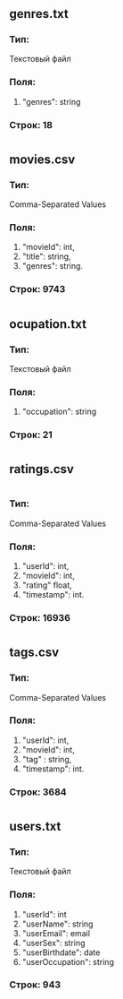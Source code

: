 #
## genres.txt
### Тип: 
Текстовый файл
### Поля:
  1) "genres": string
### Строк:  18
#
## movies.csv
### Тип: 
Comma-Separated Values
### Поля:
  1) "movieId": int,
  2) "title": string,
  3) "genres": string.
### Строк: 9743
#
## ocupation.txt
### Тип: 
Текстовый файл
### Поля:
  1) "occupation": string
### Строк:  21
#
## ratings.csv
#
### Тип: 
Comma-Separated Values
### Поля:
  1) "userId": int,
  2) "movieId": int,
  3) "rating" float,
  4) "timestamp": int.
### Строк: 16936
#
## tags.csv
### Тип: 
Comma-Separated Values
### Поля:
  1) "userId": int,
  2) "movieId": int,
  3) "tag" : string,
  4) "timestamp": int.
### Строк: 3684
#
## users.txt
### Тип: 
Текстовый файл
### Поля:
  1) "userId": int
  2) "userName": string
  3) "userEmail": email
  4) "userSex": string
  5) "userBirthdate": date
  6) "userOccupation": string
### Строк:  943
#